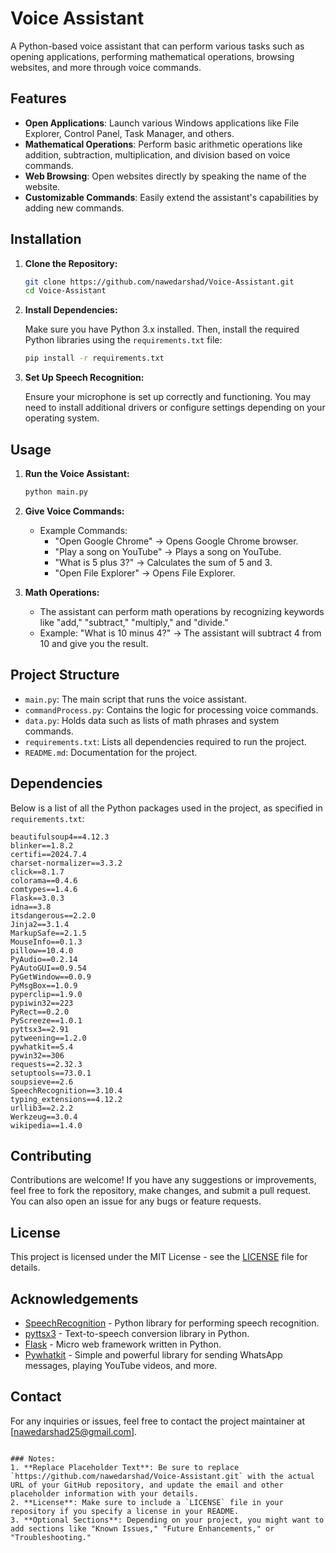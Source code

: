 # Voice Assistant

A Python-based voice assistant that can perform various tasks such as opening applications, performing mathematical operations, browsing websites, and more through voice commands.

## Features

- **Open Applications**: Launch various Windows applications like File Explorer, Control Panel, Task Manager, and others.
- **Mathematical Operations**: Perform basic arithmetic operations like addition, subtraction, multiplication, and division based on voice commands.
- **Web Browsing**: Open websites directly by speaking the name of the website.
- **Customizable Commands**: Easily extend the assistant's capabilities by adding new commands.

## Installation

1. **Clone the Repository:**

   ```bash
   git clone https://github.com/nawedarshad/Voice-Assistant.git
   cd Voice-Assistant
   ```

2. **Install Dependencies:**

   Make sure you have Python 3.x installed. Then, install the required Python libraries using the `requirements.txt` file:

   ```bash
   pip install -r requirements.txt
   ```

3. **Set Up Speech Recognition:**

   Ensure your microphone is set up correctly and functioning. You may need to install additional drivers or configure settings depending on your operating system.

## Usage

1. **Run the Voice Assistant:**

   ```bash
   python main.py
   ```

2. **Give Voice Commands:**
   - Example Commands:
     - "Open Google Chrome" → Opens Google Chrome browser.
     - "Play a song on YouTube" → Plays a song on YouTube.
     - "What is 5 plus 3?" → Calculates the sum of 5 and 3.
     - "Open File Explorer" → Opens File Explorer.

3. **Math Operations:**
   - The assistant can perform math operations by recognizing keywords like "add," "subtract," "multiply," and "divide."
   - Example: "What is 10 minus 4?" → The assistant will subtract 4 from 10 and give you the result.

## Project Structure

- `main.py`: The main script that runs the voice assistant.
- `commandProcess.py`: Contains the logic for processing voice commands.
- `data.py`: Holds data such as lists of math phrases and system commands.
- `requirements.txt`: Lists all dependencies required to run the project.
- `README.md`: Documentation for the project.

## Dependencies

Below is a list of all the Python packages used in the project, as specified in `requirements.txt`:

```plaintext
beautifulsoup4==4.12.3
blinker==1.8.2
certifi==2024.7.4
charset-normalizer==3.3.2
click==8.1.7
colorama==0.4.6
comtypes==1.4.6
Flask==3.0.3
idna==3.8
itsdangerous==2.2.0
Jinja2==3.1.4
MarkupSafe==2.1.5
MouseInfo==0.1.3
pillow==10.4.0
PyAudio==0.2.14
PyAutoGUI==0.9.54
PyGetWindow==0.0.9
PyMsgBox==1.0.9
pyperclip==1.9.0
pypiwin32==223
PyRect==0.2.0
PyScreeze==1.0.1
pyttsx3==2.91
pytweening==1.2.0
pywhatkit==5.4
pywin32==306
requests==2.32.3
setuptools==73.0.1
soupsieve==2.6
SpeechRecognition==3.10.4
typing_extensions==4.12.2
urllib3==2.2.2
Werkzeug==3.0.4
wikipedia==1.4.0
```

## Contributing

Contributions are welcome! If you have any suggestions or improvements, feel free to fork the repository, make changes, and submit a pull request. You can also open an issue for any bugs or feature requests.

## License

This project is licensed under the MIT License - see the [LICENSE](LICENSE) file for details.

## Acknowledgements

- [SpeechRecognition](https://pypi.org/project/SpeechRecognition/) - Python library for performing speech recognition.
- [pyttsx3](https://pypi.org/project/pyttsx3/) - Text-to-speech conversion library in Python.
- [Flask](https://pypi.org/project/Flask/) - Micro web framework written in Python.
- [Pywhatkit](https://pypi.org/project/pywhatkit/) - Simple and powerful library for sending WhatsApp messages, playing YouTube videos, and more.

## Contact

For any inquiries or issues, feel free to contact the project maintainer at [nawedarshad25@gmail.com].

```

### Notes:
1. **Replace Placeholder Text**: Be sure to replace `https://github.com/nawedarshad/Voice-Assistant.git` with the actual URL of your GitHub repository, and update the email and other placeholder information with your details.
2. **License**: Make sure to include a `LICENSE` file in your repository if you specify a license in your README.
3. **Optional Sections**: Depending on your project, you might want to add sections like "Known Issues," "Future Enhancements," or "Troubleshooting."